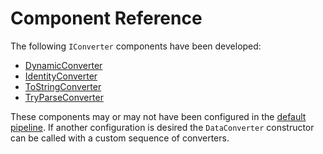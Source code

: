 # Component Reference

The following `IConverter` components have been developed:

* [DynamicConverter](dynamic.md)
* [IdentityConverter](identity.md)
* [ToStringConverter](toString.md)
* [TryParseConverter](tryParse.md)


These components may or may not have been configured in the [default pipeline](pipeline.md). If another configuration is desired the `DataConverter` constructor can be called with a custom sequence of converters.


